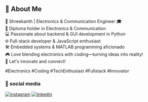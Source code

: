 
## 🚀 About Me
🔧 Shreekanth | Electronics & Communication Engineer 🎓  
📡 Diploma holder in Electronics & Communication  
💻 Passionate about backend & GUI development in Python  
🌐 Full-stack developer & JavaScript enthusiast  
🛠️ Embedded systems & MATLAB programming aficionado  
🎮 Love blending electronics with coding—turning ideas into reality!  
🌟 Let's innovate and connect!  

#Electronics #Coding #TechEnthusiast #Fullstack #Innovator





### 🔗 social media
[![instagram](https://img.shields.io/badge/instagram-f34?style=for-the-badge&logo=instagram&logoColor=white)](https://instagram.com/_mr_shree_18)
[![linkedin](https://img.shields.io/badge/facebook-0A66C2?style=for-the-badge&logo=facebook&logoColor=white)](https://www.facebook.com/shreekant.kappargaon)

